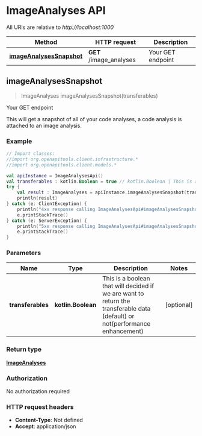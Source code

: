 # ImageAnalyses API

All URIs are relative to *http://localhost:1000*

Method | HTTP request | Description
------------- | ------------- | -------------
[**imageAnalysesSnapshot**](ImageAnalysesApi.md#imageAnalysesSnapshot) | **GET** /image_analyses | Your GET endpoint


<a id="imageAnalysesSnapshot"></a>
## **imageAnalysesSnapshot**
> ImageAnalyses imageAnalysesSnapshot(transferables)

Your GET endpoint

This will get a snapshot of all of your code analyses, a code analysis is attached to an image analysis.

### Example
```kotlin
// Import classes:
//import org.openapitools.client.infrastructure.*
//import org.openapitools.client.models.*

val apiInstance = ImageAnalysesApi()
val transferables : kotlin.Boolean = true // kotlin.Boolean | This is a boolean that will decided if we are want to return the transferable data (default) or not(performance enhancement)
try {
    val result : ImageAnalyses = apiInstance.imageAnalysesSnapshot(transferables)
    println(result)
} catch (e: ClientException) {
    println("4xx response calling ImageAnalysesApi#imageAnalysesSnapshot")
    e.printStackTrace()
} catch (e: ServerException) {
    println("5xx response calling ImageAnalysesApi#imageAnalysesSnapshot")
    e.printStackTrace()
}
```

### Parameters

Name | Type | Description  | Notes
------------- | ------------- | ------------- | -------------
 **transferables** | **kotlin.Boolean**| This is a boolean that will decided if we are want to return the transferable data (default) or not(performance enhancement) | [optional]

### Return type

[**ImageAnalyses**](ImageAnalyses.md)

### Authorization

No authorization required

### HTTP request headers

 - **Content-Type**: Not defined
 - **Accept**: application/json

